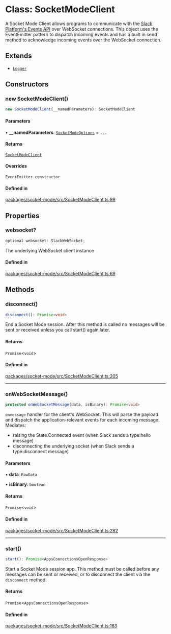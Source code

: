# Class: SocketModeClient

A Socket Mode Client allows programs to communicate with the
[Slack Platform's Events API](https://api.slack.com/events-api) over WebSocket connections.
This object uses the EventEmitter pattern to dispatch incoming events
and has a built in send method to acknowledge incoming events over the WebSocket connection.

## Extends

- [`Logger`](../variables/Logger.md)

## Constructors

### new SocketModeClient()

```ts
new SocketModeClient(__namedParameters): SocketModeClient
```

#### Parameters

• **\_\_namedParameters**: [`SocketModeOptions`](../interfaces/SocketModeOptions.md) = `...`

#### Returns

[`SocketModeClient`](SocketModeClient.md)

#### Overrides

`EventEmitter.constructor`

#### Defined in

[packages/socket-mode/src/SocketModeClient.ts:99](https://github.com/slackapi/node-slack-sdk/blob/7b348598b763c2b7545d1042b5f0429775cfa62c/packages/socket-mode/src/SocketModeClient.ts#L99)

## Properties

### websocket?

```ts
optional websocket: SlackWebSocket;
```

The underlying WebSocket client instance

#### Defined in

[packages/socket-mode/src/SocketModeClient.ts:69](https://github.com/slackapi/node-slack-sdk/blob/7b348598b763c2b7545d1042b5f0429775cfa62c/packages/socket-mode/src/SocketModeClient.ts#L69)

## Methods

### disconnect()

```ts
disconnect(): Promise<void>
```

End a Socket Mode session. After this method is called no messages will be sent or received
unless you call start() again later.

#### Returns

`Promise`\<`void`\>

#### Defined in

[packages/socket-mode/src/SocketModeClient.ts:205](https://github.com/slackapi/node-slack-sdk/blob/7b348598b763c2b7545d1042b5f0429775cfa62c/packages/socket-mode/src/SocketModeClient.ts#L205)

***

### onWebSocketMessage()

```ts
protected onWebSocketMessage(data, isBinary): Promise<void>
```

`onmessage` handler for the client's WebSocket.
This will parse the payload and dispatch the application-relevant events for each incoming message.
Mediates:
- raising the State.Connected event (when Slack sends a type:hello message)
- disconnecting the underlying socket (when Slack sends a type:disconnect message)

#### Parameters

• **data**: `RawData`

• **isBinary**: `boolean`

#### Returns

`Promise`\<`void`\>

#### Defined in

[packages/socket-mode/src/SocketModeClient.ts:282](https://github.com/slackapi/node-slack-sdk/blob/7b348598b763c2b7545d1042b5f0429775cfa62c/packages/socket-mode/src/SocketModeClient.ts#L282)

***

### start()

```ts
start(): Promise<AppsConnectionsOpenResponse>
```

Start a Socket Mode session app.
This method must be called before any messages can be sent or received,
or to disconnect the client via the `disconnect` method.

#### Returns

`Promise`\<`AppsConnectionsOpenResponse`\>

#### Defined in

[packages/socket-mode/src/SocketModeClient.ts:163](https://github.com/slackapi/node-slack-sdk/blob/7b348598b763c2b7545d1042b5f0429775cfa62c/packages/socket-mode/src/SocketModeClient.ts#L163)
